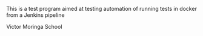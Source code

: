 This is a test program aimed at testing automation of running tests in docker from a Jenkins pipeline

Victor Moringa School